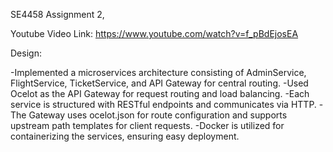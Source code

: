 SE4458 Assignment 2,

Youtube Video Link: https://www.youtube.com/watch?v=f_pBdEjosEA

Design:

-Implemented a microservices architecture consisting of AdminService, FlightService, TicketService, and API Gateway for central routing.
-Used Ocelot as the API Gateway for request routing and load balancing.
-Each service is structured with RESTful endpoints and communicates via HTTP.
-The Gateway uses ocelot.json for route configuration and supports upstream path templates for client requests.
-Docker is utilized for containerizing the services, ensuring easy deployment.
